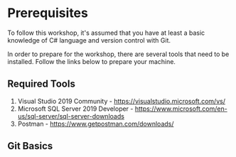 # Prerequisites

To follow this workshop, it's assumed that you have at least a basic knowledge of C# language and version control with Git.

In order to prepare for the workshop, there are several tools that need to be installed. Follow the links below to prepare your machine.

## Required Tools

1. Visual Studio 2019 Community - https://visualstudio.microsoft.com/vs/
2. Microsoft SQL Server 2019 Developer - https://www.microsoft.com/en-us/sql-server/sql-server-downloads
3. Postman - https://www.getpostman.com/downloads/

## Git Basics
